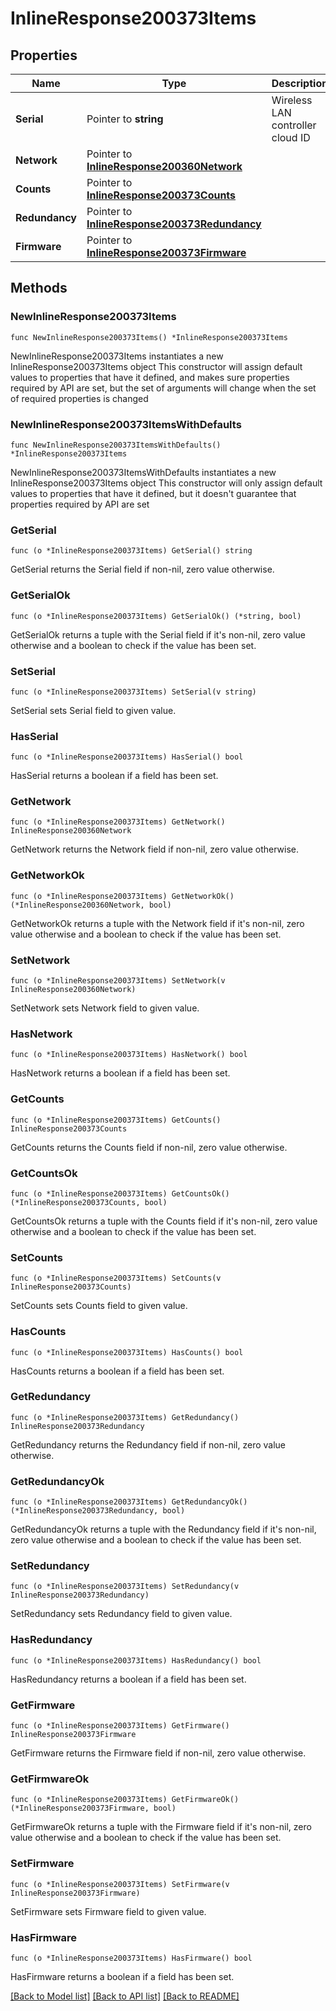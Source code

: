 # InlineResponse200373Items

## Properties

Name | Type | Description | Notes
------------ | ------------- | ------------- | -------------
**Serial** | Pointer to **string** | Wireless LAN controller cloud ID | [optional] 
**Network** | Pointer to [**InlineResponse200360Network**](InlineResponse200360Network.md) |  | [optional] 
**Counts** | Pointer to [**InlineResponse200373Counts**](InlineResponse200373Counts.md) |  | [optional] 
**Redundancy** | Pointer to [**InlineResponse200373Redundancy**](InlineResponse200373Redundancy.md) |  | [optional] 
**Firmware** | Pointer to [**InlineResponse200373Firmware**](InlineResponse200373Firmware.md) |  | [optional] 

## Methods

### NewInlineResponse200373Items

`func NewInlineResponse200373Items() *InlineResponse200373Items`

NewInlineResponse200373Items instantiates a new InlineResponse200373Items object
This constructor will assign default values to properties that have it defined,
and makes sure properties required by API are set, but the set of arguments
will change when the set of required properties is changed

### NewInlineResponse200373ItemsWithDefaults

`func NewInlineResponse200373ItemsWithDefaults() *InlineResponse200373Items`

NewInlineResponse200373ItemsWithDefaults instantiates a new InlineResponse200373Items object
This constructor will only assign default values to properties that have it defined,
but it doesn't guarantee that properties required by API are set

### GetSerial

`func (o *InlineResponse200373Items) GetSerial() string`

GetSerial returns the Serial field if non-nil, zero value otherwise.

### GetSerialOk

`func (o *InlineResponse200373Items) GetSerialOk() (*string, bool)`

GetSerialOk returns a tuple with the Serial field if it's non-nil, zero value otherwise
and a boolean to check if the value has been set.

### SetSerial

`func (o *InlineResponse200373Items) SetSerial(v string)`

SetSerial sets Serial field to given value.

### HasSerial

`func (o *InlineResponse200373Items) HasSerial() bool`

HasSerial returns a boolean if a field has been set.

### GetNetwork

`func (o *InlineResponse200373Items) GetNetwork() InlineResponse200360Network`

GetNetwork returns the Network field if non-nil, zero value otherwise.

### GetNetworkOk

`func (o *InlineResponse200373Items) GetNetworkOk() (*InlineResponse200360Network, bool)`

GetNetworkOk returns a tuple with the Network field if it's non-nil, zero value otherwise
and a boolean to check if the value has been set.

### SetNetwork

`func (o *InlineResponse200373Items) SetNetwork(v InlineResponse200360Network)`

SetNetwork sets Network field to given value.

### HasNetwork

`func (o *InlineResponse200373Items) HasNetwork() bool`

HasNetwork returns a boolean if a field has been set.

### GetCounts

`func (o *InlineResponse200373Items) GetCounts() InlineResponse200373Counts`

GetCounts returns the Counts field if non-nil, zero value otherwise.

### GetCountsOk

`func (o *InlineResponse200373Items) GetCountsOk() (*InlineResponse200373Counts, bool)`

GetCountsOk returns a tuple with the Counts field if it's non-nil, zero value otherwise
and a boolean to check if the value has been set.

### SetCounts

`func (o *InlineResponse200373Items) SetCounts(v InlineResponse200373Counts)`

SetCounts sets Counts field to given value.

### HasCounts

`func (o *InlineResponse200373Items) HasCounts() bool`

HasCounts returns a boolean if a field has been set.

### GetRedundancy

`func (o *InlineResponse200373Items) GetRedundancy() InlineResponse200373Redundancy`

GetRedundancy returns the Redundancy field if non-nil, zero value otherwise.

### GetRedundancyOk

`func (o *InlineResponse200373Items) GetRedundancyOk() (*InlineResponse200373Redundancy, bool)`

GetRedundancyOk returns a tuple with the Redundancy field if it's non-nil, zero value otherwise
and a boolean to check if the value has been set.

### SetRedundancy

`func (o *InlineResponse200373Items) SetRedundancy(v InlineResponse200373Redundancy)`

SetRedundancy sets Redundancy field to given value.

### HasRedundancy

`func (o *InlineResponse200373Items) HasRedundancy() bool`

HasRedundancy returns a boolean if a field has been set.

### GetFirmware

`func (o *InlineResponse200373Items) GetFirmware() InlineResponse200373Firmware`

GetFirmware returns the Firmware field if non-nil, zero value otherwise.

### GetFirmwareOk

`func (o *InlineResponse200373Items) GetFirmwareOk() (*InlineResponse200373Firmware, bool)`

GetFirmwareOk returns a tuple with the Firmware field if it's non-nil, zero value otherwise
and a boolean to check if the value has been set.

### SetFirmware

`func (o *InlineResponse200373Items) SetFirmware(v InlineResponse200373Firmware)`

SetFirmware sets Firmware field to given value.

### HasFirmware

`func (o *InlineResponse200373Items) HasFirmware() bool`

HasFirmware returns a boolean if a field has been set.


[[Back to Model list]](../README.md#documentation-for-models) [[Back to API list]](../README.md#documentation-for-api-endpoints) [[Back to README]](../README.md)


